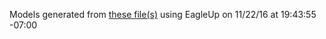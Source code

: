 Models generated from [these file(s)](https://raw.github.com/sparkfun/9DOF_Sensor_Stick/5be6bad2a1d5093b3c041b9109fd4fe0a52d3c52/Hardware/SparkFun_9DoF_Sensor_Stick.brd) using EagleUp on 11/22/16 at 19:43:55 -07:00
